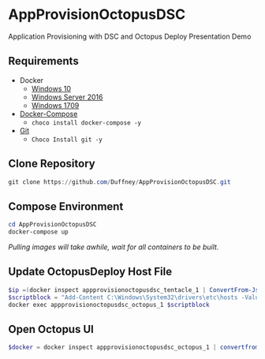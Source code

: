 # AppProvisionOctopusDSC
Application Provisioning with DSC and Octopus Deploy Presentation Demo

## Requirements

* Docker
    * [Windows 10](https://docs.docker.com/docker-for-windows/install/)
    * [Windows Server 2016](http://www.tomsitpro.com/articles/how-to-deploy-windows-server-docker-containers,1-3326.html)
    * [Windows 1709](https://docs.docker.com/engine/installation/windows/docker-ee/)
* [Docker-Compose](https://docs.docker.com/compose/install/)
    * `choco install docker-compose -y`
* [Git](https://git-scm.com/download/win)
    * `Choco Install git -y`

## Clone Repository

```powershell
git clone https://github.com/Duffney/AppProvisionOctopusDSC.git
```

## Compose Environment

```powershell
cd AppProvisionOctopusDSC
docker-compose up
```
_Pulling images will take awhile, wait for all containers to be built._

## Update OctopusDeploy Host File

```powershell
$ip =(docker inspect appprovisionoctopusdsc_tentacle_1 | ConvertFrom-Json).NetworkSettings.Networks.nat.IPAddress
$scriptblock = "Add-Content C:\Windows\System32\drivers\etc\hosts -Value '$ip web1'"
docker exec appprovisionoctopusdsc_octopus_1 $scriptblock
```

## Open Octopus UI

```powershell
$docker = docker inspect appprovisionoctopusdsc_octopus_1 | convertfrom-json;start "http://$($docker[0].NetworkSettings.Networks.nat.IpAddress):81"
```